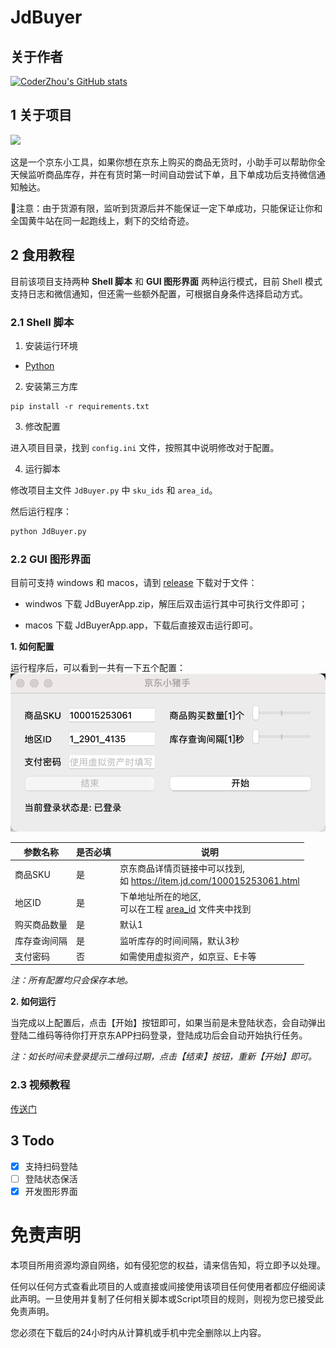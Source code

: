 # JdBuyer

## 关于作者
[![CoderZhou's GitHub stats](https://github-readme-stats.vercel.app/api?username=zas023&show_icons=true&count_private=true&theme=vue)](https://github.com/zas023)

## 1 关于项目

![](logo.ico)

这是一个京东小工具，如果你想在京东上购买的商品无货时，小助手可以帮助你全天候监听商品库存，并在有货时第一时间自动尝试下单，且下单成功后支持微信通知触达。

📢注意：由于货源有限，监听到货源后并不能保证一定下单成功，只能保证让你和全国黄牛站在同一起跑线上，剩下的交给奇迹。

## 2 食用教程

目前该项目支持两种 **Shell 脚本** 和 **GUI 图形界面** 两种运行模式，目前 Shell 模式支持日志和微信通知，但还需一些额外配置，可根据自身条件选择启动方式。

### 2.1 Shell 脚本

1. 安装运行环境

- [Python](https://www.python.org/)

2. 安装第三方库

``` shell
pip install -r requirements.txt
```

3. 修改配置

进入项目目录，找到 `config.ini` 文件，按照其中说明修改对于配置。

4. 运行脚本

修改项目主文件 `JdBuyer.py` 中 `sku_ids` 和 `area_id`。

然后运行程序：
``` python 
python JdBuyer.py
```

### 2.2 GUI 图形界面

目前可支持 windows 和 macos，请到 [release](https://github.com/zas023/JdBuyer/releases) 下载对于文件：

- windwos 下载 JdBuyerApp.zip，解压后双击运行其中可执行文件即可；

- macos 下载 JdBuyerApp.app，下载后直接双击运行即可。

**1. 如何配置**

运行程序后，可以看到一共有一下五个配置：
![](./assest/shootscreen.mac.png)

|参数名称|是否必填|说明|
|--|--|--|
|商品SKU|是|京东商品详情页链接中可以找到,<br>如 https://item.jd.com/100015253061.html|
|地区ID|是|下单地址所在的地区,<br>可以在工程 [area_id](./area_id) 文件夹中找到|
|购买商品数量|是|默认1|
|库存查询间隔|是|监听库存的时间间隔，默认3秒|
|支付密码|否|如需使用虚拟资产，如京豆、E卡等|

*注：所有配置均只会保存本地。*

**2. 如何运行**

当完成以上配置后，点击【开始】按钮即可，如果当前是未登陆状态，会自动弹出登陆二维码等待你打开京东APP扫码登录，登陆成功后会自动开始执行任务。

*注：如长时间未登录提示二维码过期，点击【结束】按钮，重新【开始】即可。*

### 2.3 视频教程

[传送门](https://www.bilibili.com/video/BV1xF411K7nt?vd_source=26dbffac58b770ac34510d2ac30d229d)

## 3 Todo
- [x] 支持扫码登陆
- [ ] 登陆状态保活
- [x] 开发图形界面

# 免责声明

本项目所用资源均源自网络，如有侵犯您的权益，请来信告知，将立即予以处理。

任何以任何方式查看此项目的人或直接或间接使用该项目任何使用者都应仔细阅读此声明。一旦使用并复制了任何相关脚本或Script项目的规则，则视为您已接受此免责声明。

您必须在下载后的24小时内从计算机或手机中完全删除以上内容。


